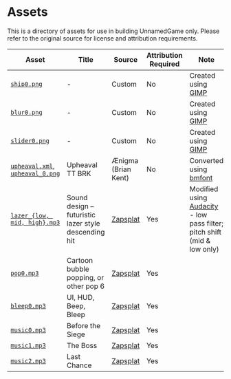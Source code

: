# Assets

This is a directory of assets for use in building UnnamedGame only. Please refer to the original source for license and attribution requirements.

| Asset | Title |Source | Attribution Required | Note |
| --- | --- | --- | --- | --- |
| [`ship0.png`](ship0.png) | - | Custom | No | Created using [GIMP](https://www.gimp.org/) |
| [`blur0.png`](blur0.png) | - | Custom | No | Created using [GIMP](https://www.gimp.org/) |
| [`slider0.png`](slider0.png) | - | Custom | No | Created using [GIMP](https://www.gimp.org/) |
| [`upheaval.xml`](upheaval.xml), [`upheaval_0.png`](upheaval_0.png) | Upheaval TT BRK | Ænigma (Brian Kent) | No | Converted using [bmfont](https://www.angelcode.com/products/bmfont/) |
| [`lazer_{low, mid, high}.mp3`](lazer_high.mp3) | Sound design – futuristic lazer style descending hit | [Zapsplat](https://www.zapsplat.com) | Yes | Modified using [Audacity](https://www.audacityteam.org) - low pass filter; pitch shift (mid & low only) |
| [`pop0.mp3`](pop0.mp3) | Cartoon bubble popping, or other pop 6 | [Zapsplat](https://www.zapsplat.com) | Yes | |
| [`bleep0.mp3`](bleep0.mp3) | UI, HUD, Beep, Bleep | [Zapsplat](https://www.zapsplat.com) | Yes | |
| [`music0.mp3`](music0.mp3) | Before the Siege | [Zapsplat](https://www.zapsplat.com) | Yes | |
| [`music1.mp3`](music1.mp3) | The Boss | [Zapsplat](https://www.zapsplat.com) | Yes | |
| [`music2.mp3`](music2.mp3) | Last Chance| [Zapsplat](https://www.zapsplat.com) | Yes | |
